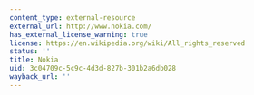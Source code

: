 ```yaml
---
content_type: external-resource
external_url: http://www.nokia.com/
has_external_license_warning: true
license: https://en.wikipedia.org/wiki/All_rights_reserved
status: ''
title: Nokia
uid: 3c04709c-5c9c-4d3d-827b-301b2a6db028
wayback_url: ''
---
```

